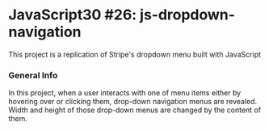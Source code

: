 # JavaScript30 #26: js-dropdown-navigation
This project is a replication of Stripe's dropdown menu built with JavaScript

### General Info

In this project, when a user interacts with one of menu items either by hovering over or clicking them, drop-down navigation menus are revealed.<br>
Width and height of those drop-down menus are changed by the content of them.

